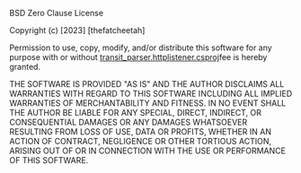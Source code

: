 BSD Zero Clause License

Copyright (c) [2023] [thefatcheetah]

Permission to use, copy, modify, and/or distribute this software for any
purpose with or without [transit_parser.httplistener.csproj](..%2Ftransit_parser.httplistener%2Ftransit_parser.httplistener.csproj)fee is hereby granted.

THE SOFTWARE IS PROVIDED "AS IS" AND THE AUTHOR DISCLAIMS ALL WARRANTIES WITH
REGARD TO THIS SOFTWARE INCLUDING ALL IMPLIED WARRANTIES OF MERCHANTABILITY
AND FITNESS. IN NO EVENT SHALL THE AUTHOR BE LIABLE FOR ANY SPECIAL, DIRECT,
INDIRECT, OR CONSEQUENTIAL DAMAGES OR ANY DAMAGES WHATSOEVER RESULTING FROM
LOSS OF USE, DATA OR PROFITS, WHETHER IN AN ACTION OF CONTRACT, NEGLIGENCE OR
OTHER TORTIOUS ACTION, ARISING OUT OF OR IN CONNECTION WITH THE USE OR
PERFORMANCE OF THIS SOFTWARE.

